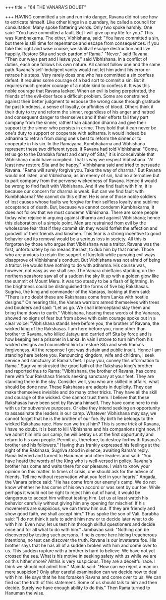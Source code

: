 +++
title = "64 THE VANARA'S DOUBT"

+++
HAVING committed a sin and run into
danger, Ravana did not see how to
extricate himself. Like other kings in a
quandary, he called a council for
consultation.
Many
spoke
flattering
words. Only two spoke harshly.
One said: "You have committed a fault.
But I will give up my life for you." This
was Kumbhakarna.
The other, Vibhishana, said: "You have
committed a sin, but there is still time for
repentance
and
escape
from
consequences. If you take this right and
wise course, we shall all escape
destruction and live happily. Restore Sita
and seek pardon of Rama."
"Never," said Ravana.
"Then our ways part and I leave you,"
said Vibhishana.
In a conflict of duties, each one follows
his own nature. All cannot follow one and
the same path.Ravana's self-indulgent vanity would
not let him admit his error or retrace his
steps. Very rarely does one who has
committed a sin confess defeat. It requires
some courage of a bad sort to commit a
sin. But it requires much greater courage
of a noble kind to confess it.
It was this noble courage that Ravana
lacked. When an evil is being perpetrated,
the friends of the evil-doer face a difficult
problem. Some are constrained against
their better judgment to espouse the
wrong cause through gratitude for past
kindness, a sense of loyalty, or affinities
of blood.
Others think it their duty to try and
reform the sinner, regardless of his anger
and hatred and consequent danger to
themselves and if their efforts fail they
part company from the sinner, rather than
abandon dharma and give their support to
the sinner who persists in crime. They
bold that it can never be one's duty to
support or cooperate with adharma.
It would indeed be adharma to refrain
from doing one's best to reform the sinner
or to cooperate in his sin.
In the
Ramayana, Kumbhakarna and Vibhishana
represent these two different types. If
Ravana had told Vibhishana: "Come, let
us go to the Dandaka forest and carry off
Sita," it is inconceivable that Vibhishana
could have complied. That is why we
respect Vibhishana.
"At least now restore Sita and be
happy," Vibhishana said and tried to
persuade Ravana. "Rama will surely
forgive you. Take the way of dharma."
But Ravana would not listen, and
Vibhishana, as an enemy of sin, had no
alternative but to part company from the
perverse wickedness of Ravana. Hence it
would be wrong to find fault with
Vibhishana. And if we find fault with him,
it is because our concern for dharma is
weak.
But can we find fault with
Kumbhakarna? We cannot do this either.
He is one of those noble soldiers of lost
causes whose faults we forgive for their
selfless loyalty and sublime acceptance of
death.
But, because we cannot condemn
Kumbhakarna, it does not follow that we
must condemn Vibhishana. There are
some people today who rejoice in arguing
against dharma and against Vibhishana;
hence this elaboration of a simple point.
Men are restrained from evil by the
wholesome fear that if they commit sin
they would forfeit the affection and
goodwill of their friends and kinsmen.
This fear is a strong incentive to good
behavior and its removal would be a
serious loss in society.
All this is forgotten by those who argue
that Vibhishana was a traitor. Ravana was
the first, unfortunately by no means the
last, to dub him by that name. Those who
are anxious to retain the support of
kinsfolk while pursuing evil ways
disapprove of Vibhishana's conduct. But
Vibhishana was not afraid of being a
traitor. He would have nothing to do with
adharma. His course was, however, not
easy as we shall see.
The Vanara chieftains standing on the
northern seashore saw all of a sudden the
sky lit up with a golden glow like the
summit of Mount Meru. It was too steady
to be a flash of lightning.
In
the
brightness
could
be
distinguished the forms of five big
Rakshasas. Sugriva, the king and
commander of the Vanaras, looking at
them said: "There is no doubt these are
Rakshasas come from Lanka with hostile
designs."
On hearing this, the Vanara warriors
armed themselves with trees and boulders
and said: "Let us go. We shall interceptand slay them and bring them down to
earth."
Vibhishana, hearing these words of the
Vanaras, showed no signs of fear but from
above with calm courage spoke out in a
clear voice:
"Vibhishana stands here before you,
the brother of Ravana, the wicked king of
the Rakshasas. I am here before you, none
other than brother to Ravana, who killed
Jatayu and carried off Sita by force and is
how keeping her a prisoner in Lanka. In
vain I strove to turn him from his wicked
designs and counselled him to restore Sita
and seek Rama's forgiveness. All the
response I got was disdain and public
insult. Hence I am standing here before
you. Renouncing kingdom, wife and
children, I seek service and sanctuary at
Rama's feet. I pray you, convey this
information to Rama."
Sugriva mistrusted the good faith of the
Rakshasa king's brother and reported thus
to Rama: "Vibhishana, the brother of
Ravana, has come here with four
Rakshasa friends seeking sanctuary at
your feet. They are standing there in the
sky. Consider well, you who are skilled in
affairs, what should be done now. These
Rakshasas are adepts in duplicity. They
can make themselves invisible and do
many other tricks. They have all the skill
and courage of the wicked. One cannot
trust them. I believe that these Rakshasas
have been sent by Ravana himself. They
have come here to mix with us for
subversive purposes. Or else they intend
seeking an opportunity to assassinate the
leaders in our camp. Whatever Vibhishana
may say, we cannot forget that he is the
brother of our foe. By birth he belongs to
the wicked Rakshasa race. How can we
trust him? This is some trick of Ravana, I
have no doubt. It is best to kill Vibhishana
and his companions right now. If we
admit him into our camp, he will betray us
at the first opportunity and return to his
own people. Permit us, therefore, to
destroy forthwith Ravana's brother and his
followers."
Having thus frankly expressed his
feelings at the sight of the Rakshasa,
Sugriva stood in silence, awaiting Rama's
reply.
Rama listened and turned to
Hanuman and other leaders and said:
"You have heard the words of the King
who is well-versed in policy. Ravana's
brother has come and waits there for our
pleasure. I wish to know your opinion on
this matter. In times of crisis, one should
ask for the advice of friends. Tell me
without reservation what you feel in your
hearts."
Angada, the Vanara prince said: "He
has come from our enemy's camp. We do
not know whether he has come of his own
accord or was sent by our foe. While
perhaps it would not be right to reject him
out of hand, it would be dangerous to
accept him without testing him. Let us at
least watch his behavior carefully without
giving him any opening for mischief. If
his movements are suspicious, we can
throw him out. If they are friendly and
show good faith, we shall accept him."
Thus spoke the son of Vali.
Sarabha said: "I do not think it safe to
admit him now or to decide later what to
do with him. Even now, let us test him
through skilful questioners and decide
once and for all what to do with him."
Jambavan said: "Nothing can be
discovered by testing such persons. If he
is
come
here
hiding
treacherous
intentions, no test can discover the truth.
Ravana is our inveterate foe. His brother
says that he has all of a sudden broken
with him and come over to us. This
sudden rupture with a brother is hard to
believe. We have not yet crossed the sea.
What is his motive in seeking safety with
us while we are on this hither shore? Allthis is very suspicious. They are a
deceitful race. I think we should not admit
him."
Mainda said: "How can we reject a
man on mere suspicion? Only after careful
examination can we decide how to deal
with him. He says that he has forsaken
Ravana and come over to us. We can find
out the truth of this statement. Some of us
should talk to him and then decide. Surely
we have enough ability to do this."
Then Rama turned to Hanuman the
wise.